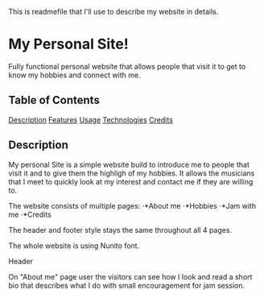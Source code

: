 This is readmefile that I'll use to describe my website in details.

# My Personal Site!

Fully functional personal website that allows people that visit it to get to know my hobbies and connect with me.

## Table of Contents

[Description](#description)
[Features](#features)
[Usage](#usage)
[Technologies](#technologies)
[Credits](#credits)

## Description

My personal Site is a simple website build to introduce me to people that visit it and to give them the highligh of my hobbies.
It allows the musicians that I meet to quickly look at my interest and contact me if they are willing to.

The website consists of multiple pages:
⋅*About me
⋅*Hobbies
⋅*Jam with me
⋅*Credits

The header and footer style stays the same throughout all 4 pages.

The whole website is using Nunito font.

Header

On "About me" page user the visitors can see how I look and read a short bio that describes what I do with small encouragement for jam session.
